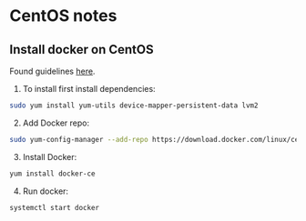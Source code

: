 # CentOS notes


## Install docker on CentOS

Found guidelines [here](https://nixcp.com/docker-command-not-found/).

1. To install first install dependencies:

```bash
sudo yum install yum-utils device-mapper-persistent-data lvm2
```

2. Add Docker repo:
```bash
sudo yum-config-manager --add-repo https://download.docker.com/linux/centos/docker-ce.repo
```

3. Install Docker:
```bash
yum install docker-ce
```

4. Run docker:
```bash
systemctl start docker
```


